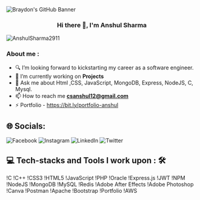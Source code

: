 <img src="https://blogger.googleusercontent.com/img/b/R29vZ2xl/AVvXsEg41bs0vggYsEA84GqggiBSh-PilOqPWtnBafBESwORIT7gMc8gp_zIeOKuwzH9y9Hn1_gDgpi9itIfnZZFRTYaKyQdL924xAdTkXdIYX4joFw-O9BbBnybkazMZW96PGKkQgLNuNlE154WRgs3L-q0SHg8b47upbdgTLthXMf89AdGYbKxL4iO8WdpLWw/s3250/Blue%20Modern%20Elegant%20Corporate%20Personal%20Profile%20LinkedIn%20Banner.png" alt="Braydon's GitHub Banner" style="max-width: 100%;">

<h3 align="center">Hi there 👋, I'm Anshul Sharma</h3>
<p align="left"> <img src="https://komarev.com/ghpvc/?username=AnshulSharma2911&label=Profile%20views&color=0e75b6&style=flat" alt="AnshulSharma2911" /> </p>
<h3>About me :</h3>

- 🔍 I’m looking forward to kickstarting my career as a software engineer.
- 🌱 I’m currently working on **Projects**
- 💬 Ask me about Html ,CSS, JavaScript, MongoDB, Express, NodeJS, C, Mysql.
- 📫 How to reach me **csanshul12@gmail.com**
- ⚡ Portfolio - https://bit.ly/portfolio-anshul

## 🌐 Socials:
![Facebook](https://facebook.com/utkarsh.143.garg) ![Instagram](https://instagram.com/utkarshh_garg) ![LinkedIn](https://linkedin.com/in/utkarshgarg62) ![Twitter](https://twitter.com/utkarshgarg143) 

## 💻 Tech-stacks and Tools I work upon : 🛠
!C !C++ !CSS3 !HTML5 !JavaScript !PHP !Oracle !Express.js !JWT !NPM !NodeJS !MongoDB !MySQL !Redis !Adobe After Effects !Adobe Photoshop !Canva !Postman !Apache !Bootstrap !Portfolio !AWS
